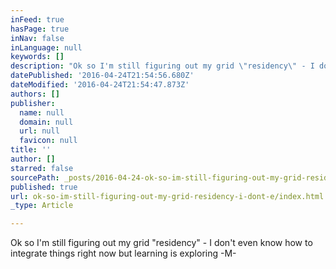 ```yaml
---
inFeed: true
hasPage: true
inNav: false
inLanguage: null
keywords: []
description: "Ok so I'm still figuring out my grid \"residency\" - I don't even know how to integrate things right now but learning is exploring -M-"
datePublished: '2016-04-24T21:54:56.680Z'
dateModified: '2016-04-24T21:54:47.873Z'
authors: []
publisher:
  name: null
  domain: null
  url: null
  favicon: null
title: ''
author: []
starred: false
sourcePath: _posts/2016-04-24-ok-so-im-still-figuring-out-my-grid-residency-i-dont-e.md
published: true
url: ok-so-im-still-figuring-out-my-grid-residency-i-dont-e/index.html
_type: Article

---
```

Ok so I'm still figuring out my grid "residency" - I don't even know how to integrate things right now but learning is exploring -M-